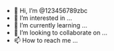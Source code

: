 - 👋 Hi, I’m @123456789zbc
- 👀 I’m interested in ...
- 🌱 I’m currently learning ...
- 💞️ I’m looking to collaborate on ...
- 📫 How to reach me ...

<!---
123456789zbc/123456789zbc is a ✨ special ✨ repository because its `README.md` (this file) appears on your GitHub profile.
You can click the Preview link to take a look at your changes.
--->

